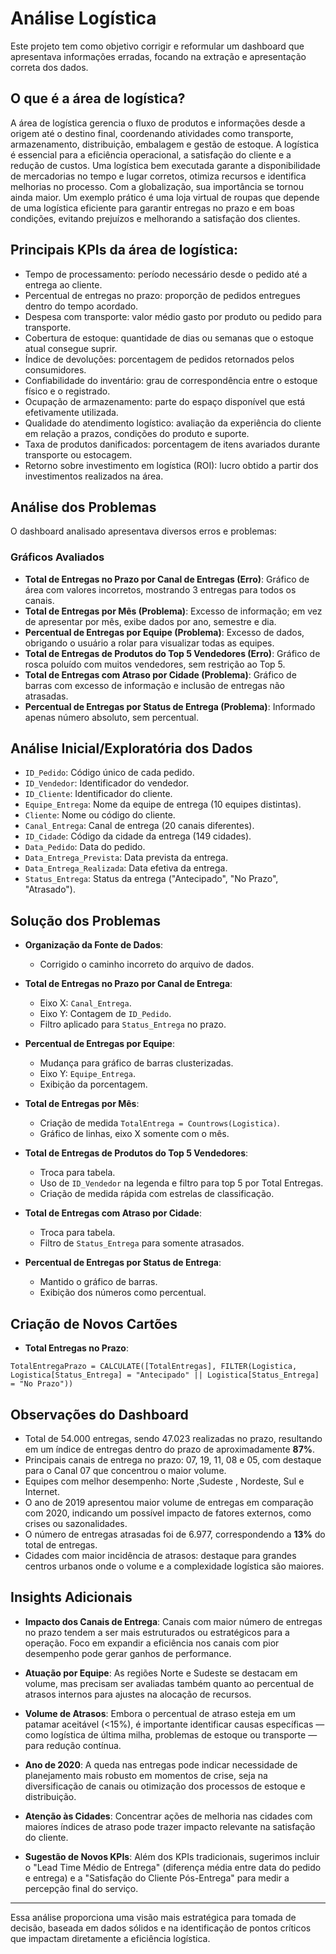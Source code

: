 
# Análise Logística

Este projeto tem como objetivo corrigir e reformular um dashboard que apresentava informações erradas, focando na extração e apresentação correta dos dados.

## O que é a área de logística?

A área de logística gerencia o fluxo de produtos e informações desde a origem até o destino final, coordenando atividades como transporte, armazenamento, distribuição, embalagem e gestão de estoque. A logística é essencial para a eficiência operacional, a satisfação do cliente e a redução de custos. Uma logística bem executada garante a disponibilidade de mercadorias no tempo e lugar corretos, otimiza recursos e identifica melhorias no processo. Com a globalização, sua importância se tornou ainda maior. Um exemplo prático é uma loja virtual de roupas que depende de uma logística eficiente para garantir entregas no prazo e em boas condições, evitando prejuízos e melhorando a satisfação dos clientes.

## Principais KPIs da área de logística:

- Tempo de processamento: período necessário desde o pedido até a entrega ao cliente.
- Percentual de entregas no prazo: proporção de pedidos entregues dentro do tempo acordado.
- Despesa com transporte: valor médio gasto por produto ou pedido para transporte.
- Cobertura de estoque: quantidade de dias ou semanas que o estoque atual consegue suprir.
- Índice de devoluções: porcentagem de pedidos retornados pelos consumidores.
- Confiabilidade do inventário: grau de correspondência entre o estoque físico e o registrado.
- Ocupação de armazenamento: parte do espaço disponível que está efetivamente utilizada.
- Qualidade do atendimento logístico: avaliação da experiência do cliente em relação a prazos, condições do produto e suporte.
- Taxa de produtos danificados: porcentagem de itens avariados durante transporte ou estocagem.
- Retorno sobre investimento em logística (ROI): lucro obtido a partir dos investimentos realizados na área.

## Análise dos Problemas

O dashboard analisado apresentava diversos erros e problemas:

### Gráficos Avaliados

- **Total de Entregas no Prazo por Canal de Entregas (Erro)**: Gráfico de área com valores incorretos, mostrando 3 entregas para todos os canais.
- **Total de Entregas por Mês (Problema)**: Excesso de informação; em vez de apresentar por mês, exibe dados por ano, semestre e dia.
- **Percentual de Entregas por Equipe (Problema)**: Excesso de dados, obrigando o usuário a rolar para visualizar todas as equipes.
- **Total de Entregas de Produtos do Top 5 Vendedores (Erro)**: Gráfico de rosca poluído com muitos vendedores, sem restrição ao Top 5.
- **Total de Entregas com Atraso por Cidade (Problema)**: Gráfico de barras com excesso de informação e inclusão de entregas não atrasadas.
- **Percentual de Entregas por Status de Entrega (Problema)**: Informado apenas número absoluto, sem percentual.

## Análise Inicial/Exploratória dos Dados

- `ID_Pedido`: Código único de cada pedido.
- `ID_Vendedor`: Identificador do vendedor.
- `ID_Cliente`: Identificador do cliente.
- `Equipe_Entrega`: Nome da equipe de entrega (10 equipes distintas).
- `Cliente`: Nome ou código do cliente.
- `Canal_Entrega`: Canal de entrega (20 canais diferentes).
- `ID_Cidade`: Código da cidade da entrega (149 cidades).
- `Data_Pedido`: Data do pedido.
- `Data_Entrega_Prevista`: Data prevista da entrega.
- `Data_Entrega_Realizada`: Data efetiva da entrega.
- `Status_Entrega`: Status da entrega ("Antecipado", "No Prazo", "Atrasado").

## Solução dos Problemas

- **Organização da Fonte de Dados**:
  - Corrigido o caminho incorreto do arquivo de dados.

- **Total de Entregas no Prazo por Canal de Entrega**:
  - Eixo X: `Canal_Entrega`.
  - Eixo Y: Contagem de `ID_Pedido`.
  - Filtro aplicado para `Status_Entrega` no prazo.

- **Percentual de Entregas por Equipe**:
  - Mudança para gráfico de barras clusterizadas.
  - Eixo Y: `Equipe_Entrega`.
  - Exibição da porcentagem.

- **Total de Entregas por Mês**:
  - Criação de medida `TotalEntrega = Countrows(Logistica)`.
  - Gráfico de linhas, eixo X somente com o mês.

- **Total de Entregas de Produtos do Top 5 Vendedores**:
  - Troca para tabela.
  - Uso de `ID_Vendedor` na legenda e filtro para top 5 por Total Entregas.
  - Criação de medida rápida com estrelas de classificação.

- **Total de Entregas com Atraso por Cidade**:
  - Troca para tabela.
  - Filtro de `Status_Entrega` para somente atrasados.

- **Percentual de Entregas por Status de Entrega**:
  - Mantido o gráfico de barras.
  - Exibição dos números como percentual.

## Criação de Novos Cartões

- **Total Entregas no Prazo**:

```DAX
TotalEntregaPrazo = CALCULATE([TotalEntregas], FILTER(Logistica, Logistica[Status_Entrega] = "Antecipado" || Logistica[Status_Entrega] = "No Prazo"))
```

## Observações do Dashboard

- Total de 54.000 entregas, sendo 47.023 realizadas no prazo, resultando em um índice de entregas dentro do prazo de aproximadamente **87%**.
- Principais canais de entrega no prazo: 07, 19, 11, 08 e 05, com destaque para o Canal 07 que concentrou o maior volume.
- Equipes com melhor desempenho: Norte ,Sudeste , Nordeste, Sul e Internet.
- O ano de 2019 apresentou maior volume de entregas em comparação com 2020, indicando um possível impacto de fatores externos, como crises ou sazonalidades.
- O número de entregas atrasadas foi de 6.977, correspondendo a **13%** do total de entregas.
- Cidades com maior incidência de atrasos: destaque para grandes centros urbanos onde o volume e a complexidade logística são maiores.

## Insights Adicionais

- **Impacto dos Canais de Entrega**: Canais com maior número de entregas no prazo tendem a ser mais estruturados ou estratégicos para a operação. Foco em expandir a eficiência nos canais com pior desempenho pode gerar ganhos de performance.

- **Atuação por Equipe**: As regiões Norte e Sudeste se destacam em volume, mas precisam ser avaliadas também quanto ao percentual de atrasos internos para ajustes na alocação de recursos.

- **Volume de Atrasos**: Embora o percentual de atraso esteja em um patamar aceitável (<15%), é importante identificar causas específicas — como logística de última milha, problemas de estoque ou transporte — para redução contínua.

- **Ano de 2020**: A queda nas entregas pode indicar necessidade de planejamento mais robusto em momentos de crise, seja na diversificação de canais ou otimização dos processos de estoque e distribuição.

- **Atenção às Cidades**: Concentrar ações de melhoria nas cidades com maiores índices de atraso pode trazer impacto relevante na satisfação do cliente.

- **Sugestão de Novos KPIs**: Além dos KPIs tradicionais, sugerimos incluir o "Lead Time Médio de Entrega" (diferença média entre data do pedido e entrega) e a "Satisfação do Cliente Pós-Entrega" para medir a percepção final do serviço.

---

Essa análise proporciona uma visão mais estratégica para tomada de decisão, baseada em dados sólidos e na identificação de pontos críticos que impactam diretamente a eficiência logística.

